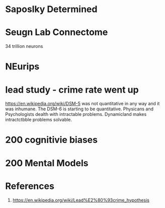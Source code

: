 


# Saposlky Determined 


# Seugn Lab Connectome
34 trillion neurons

# NEurips 


# lead study - crime rate went up


https://en.wikipedia.org/wiki/DSM-5 was not quantitative in any way and it was inhumane.
The DSM-6 is starting to be quantitative.
Physicans and Psychologists dealth with intractable problems.
Dynamicland makes intractctbble problems solvable.

# 200 cognitivie biases
# 200 Mental Models

# References
1. https://en.wikipedia.org/wiki/Lead%E2%80%93crime_hypothesis